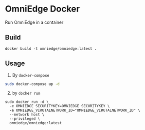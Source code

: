 # OmniEdge Docker

Run OmniEdge in a container

## Build

```
docker build -t omniedge/omniedge:latest .
```

## Usage

1. By `docker-compose`

```bash
sudo docker-compose up -d
```

2. by `docker run`

```
sudo docker run -d \
  -e OMNIEDGE_SECURITYKEY=OMNIEDGE_SECURITYKEY \
  -e OMNIEDGE_VIRUTALNETWORK_ID="OMNIEDGE_VIRUTALNETWORK_ID" \
  --network host \
  --privileged \
  omniedge/omniedge:latest
```
